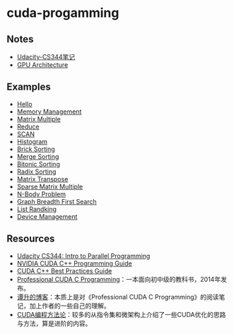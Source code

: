 # cuda-progamming


## Notes

- [Udacity-CS344笔记](./notes/udacity-cs344.md)
- [GPU Architecture](./notes/gpu-architecture.md)

## Examples

- [Hello](./examples/hello/README.md)
- [Memory Management](./examples/memory/README.md)
- [Matrix Multiple](./examples/matrix_multiple/README.md)
- [Reduce](./examples/reduce/README.md)
- [SCAN](./examples/scan/README.md)
- [Histogram]()
- [Brick Sorting]()
- [Merge Sorting]()
- [Bitonic Sorting]()
- [Radix Sorting]()
- [Matrix Transpose](./examples/transpose/README.md)
- [Sparse Matrix Multiple]()
- [N-Body Problem]()
- [Graph Breadth First Search]()
- [List Randking]()
- [Device Management](./examples/device/README.md)

## Resources

* [Udacity CS344: Intro to Parallel Programming](https://github.com/udacity/cs344)
* [NVIDIA CUDA C++ Programming Guide](https://docs.nvidia.com/cuda/cuda-c-programming-guide/index.html)
* [CUDA C++ Best Practices Guide](https://docs.nvidia.com/cuda/cuda-c-best-practices-guide/index.html)
* [Professional CUDA C Programming](https://book.douban.com/subject/24773399/)：一本面向初中级的教科书，2014年发布。
* [谭升的博客](https://face2ai.com/program-blog/#GPU%E7%BC%96%E7%A8%8B%EF%BC%88CUDA%EF%BC%89)：本质上是对《Professional CUDA C Programming》的阅读笔记，加上作者的一些自己的理解。
* [CUDA编程方法论](https://zhihu.com/column/c_1139113249399345152)：较多的从指令集和微架构上介绍了一些CUDA优化的思路与方法，算是进阶的内容。
